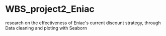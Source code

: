 # WBS_project2_Eniac
research on the effectiveness of Eniac's current discount strategy, through Data cleaning and ploting with Seaborn
